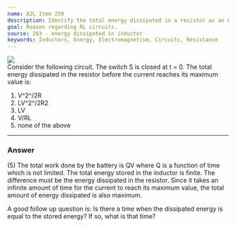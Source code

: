 ```yaml
---
name: A2L Item 250
description: Identify the total energy dissipated in a resistor as an L-R circuit reaches maximum current.
goal: Reason regarding RL circuits.
source: 283 - energy dissipated in inductor
keywords: Inductors, Energy, Electromagnetism, Circuits, Resistance
---
```


<div class="img-right"><img src="/files/Item250_fig1.gif"
/></div>Consider the following circuit. The switch S is closed at t = 0.
The total energy dissipated in the resistor before the current reaches
its maximum value is:

1. V^2^/2R
2. LV^2^/2R2
3. LV
4. V/RL
5. none of the above



<hr/>

### Answer

(5) The total work done by the battery is QV where Q is a function of
time which is not limited. The total energy stored in the inductor is
finite. The difference must be the energy dissipated in the resistor.
Since it takes an infinite amount of time for the current to reach its
maximum value, the total amount of energy dissipated is also maximum.

A good follow up question is: Is there a time when the dissipated energy
is equal to the stored energy? If so, what is that time? 

